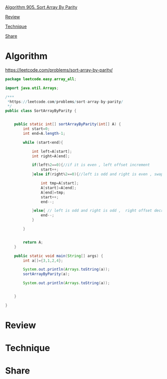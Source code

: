 
 [Algorithm 905. Sort Array By Parity](#algorithm)

 [Review](#review)

 [Technique](#technique)

 [Share](#share)


# Algorithm
https://leetcode.com/problems/sort-array-by-parity/
```java
package leetcode.easy.array_all;

import java.util.Arrays;

/***
 *https://leetcode.com/problems/sort-array-by-parity/
 */
public class SortArrayByParity {


    public static int[] sortArrayByParity(int[] A) {
        int start=0;
        int end=A.length-1;

        while (start<end){

            int left=A[start];
            int right=A[end];

            if(left%2==0){//if it is even , left offset increment
                start++;
            }else if(right%2==0){//left is odd and right is even , swap left and right and change offset

                int tmp=A[start];
                A[start]=A[end];
                A[end]=tmp;
                start++;
                end--;

            }else{ // left is odd and right is odd ,  right offset decrement
                end--;
            }

        }


        return A;
    }

    public static void main(String[] args) {
        int a[]={3,1,2,4};

        System.out.println(Arrays.toString(a));
        sortArrayByParity(a);

        System.out.println(Arrays.toString(a));


    }

}

```

# Review


# Technique


# Share





